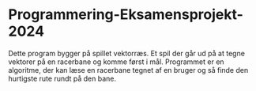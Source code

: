 # Programmering-Eksamensprojekt-2024
Dette program bygger på spillet vektorræs. Et spil der går ud på at tegne vektorer på en racerbane og komme først i mål. Programmet er en algoritme, der kan læse en racerbane tegnet af en bruger og så finde den hurtigste rute rundt på den bane.
